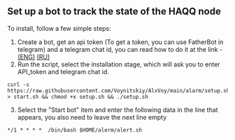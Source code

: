 ## Set up a bot to track the state of the HAQQ node

To install, follow a few simple steps:

1. Create a bot, get an api token (To get a token, you can use FatherBot in telegram) and a telegram chat id, you can read how to do it at the link - [(ENG)](https://sean-bradley.medium.com/get-telegram-chat-id-80b575520659 "") [(RU)](https://nastroyvse.ru/programs/review/telegram-id-kak-uznat-zachem-nuzhno.html "")  
2. Run the script, select the installation stage, which will ask you to enter API_token and telegram chat id.
```
curl -s https://raw.githubusercontent.com/Voynitskiy/AlxVoy/main/alarm/setup.sh > start.sh && chmod +x setup.sh && ./setup.sh
```
3. Select the "Start bot" item and enter the following data in the line that appears, you also need to leave the next line empty
```
*/1 * * * *  /bin/bash $HOME/alerm/alert.sh
```
